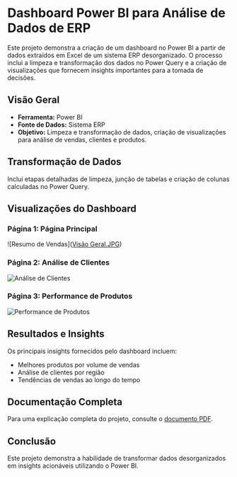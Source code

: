# Dashboard Power BI para Análise de Dados de ERP

Este projeto demonstra a criação de um dashboard no Power BI a partir de dados extraídos em Excel de um sistema ERP desorganizado. O processo inclui a limpeza e transformação dos dados no Power Query e a criação de visualizações que fornecem insights importantes para a tomada de decisões.

## Visão Geral

- **Ferramenta:** Power BI 
- **Fonte de Dados:** Sistema ERP
- **Objetivo:** Limpeza e transformação de dados, criação de visualizações para análise de vendas, clientes e produtos.

## Transformação de Dados

Inclui etapas detalhadas de limpeza, junção de tabelas e criação de colunas calculadas no Power Query.

## Visualizações do Dashboard

### Página 1: Página Principal
![Resumo de Vendas]([Visão Geral.JPG](https://github.com/gaiecks/Projeto-Power-BI-para-distribuidora-de-alimentos-/blob/main/Vis%C3%A3o%20Geral.JPG))

### Página 2: Análise de Clientes
![Análise de Clientes](images/analise_clientes.png)

### Página 3: Performance de Produtos
![Performance de Produtos](images/performance_produtos.png)

## Resultados e Insights

Os principais insights fornecidos pelo dashboard incluem:

- Melhores produtos por volume de vendas
- Análise de clientes por região
- Tendências de vendas ao longo do tempo

## Documentação Completa

Para uma explicação completa do projeto, consulte o [documento PDF](link-para-o-pdf).

## Conclusão

Este projeto demonstra a habilidade de transformar dados desorganizados em insights acionáveis utilizando o Power BI.
